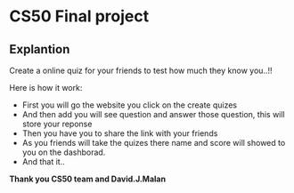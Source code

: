 # CS50 Final project

## Explantion

Create a online quiz for your friends to test how much they know you..!!

Here is how it work:

- First you will go the website you click on the create quizes 
- And then add you will see question and answer those question, this will store your reponse
- Then you have you to share the link with your friends 
- As you friends will take the quizes there name and score will showed to you on the dashborad.
- And that it..

**Thank you CS50 team and David.J.Malan**
